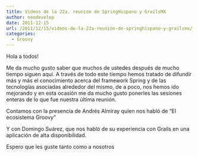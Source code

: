 ```yaml
---
title: Videos de la 22a. reunion de SpringHispano y GrailsMX
author: neodevelop
date: 2011-12-15
url: /2011/12/15/videos-de-la-22a-reunion-de-springhispano-y-grailsmx/
categories:
  - Groovy
---
```

Hola a todos!

Me da mucho gusto saber que muchos de ustedes después de mucho tiempo siguen aquí. A través de todo este tiempo hemos tratado de difundir más y más el conocimiento acerca del framework Spring y de las tecnologías asociadas alrededor del mismo, de a poco, nos hemos ido mejorando y en esta ocasión me da mucho gusto ponerles las sesiones enteras de lo que fue nuestra última reunión.

Contamos con la presencia de Andrés Almiray quien nos habló de &#8220;El ecosistema Groovy&#8221;



Y con Domingo Suárez, que nos habló de su experiencia con Grails en una aplicación de alta disponibilidad.



Espero que les guste tanto como a nosotros

&nbsp;